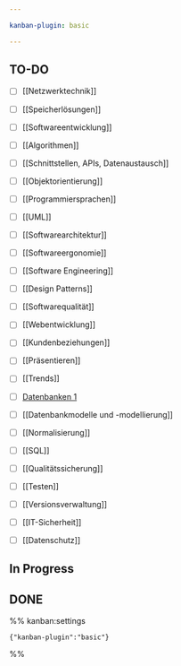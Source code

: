 ```yaml
---

kanban-plugin: basic

---
```


## TO-DO

- [ ] [[Netzwerktechnik]]
- [ ] [[Speicherlösungen]]
- [ ] [[Softwareentwicklung]]
- [ ] [[Algorithmen]]
- [ ] [[Schnittstellen, APIs, Datenaustausch]]
- [ ] [[Objektorientierung]]
- [ ] [[Programmiersprachen]]
- [ ] [[UML]]
- [ ] [[Softwarearchitektur]]
- [ ] [[Softwareergonomie]]
- [ ] [[Software Engineering]]
- [ ] [[Design Patterns]]
- [ ] [[Softwarequalität]]
- [ ] [[Webentwicklung]]
- [ ] [[Kundenbeziehungen]]
- [ ] [[Präsentieren]]
- [ ] [[Trends]]
- [ ] [Datenbanken 1](Datenbanken%201.md)
- [ ] [[Datenbankmodelle und -modellierung]]
- [ ] [[Normalisierung]]
- [ ] [[SQL]]
- [ ] [[Qualitätssicherung]]
- [ ] [[Testen]]
- [ ] [[Versionsverwaltung]]
- [ ] [[IT-Sicherheit]]
- [ ] [[Datenschutz]]


## In Progress



## DONE





%% kanban:settings
```
{"kanban-plugin":"basic"}
```
%%